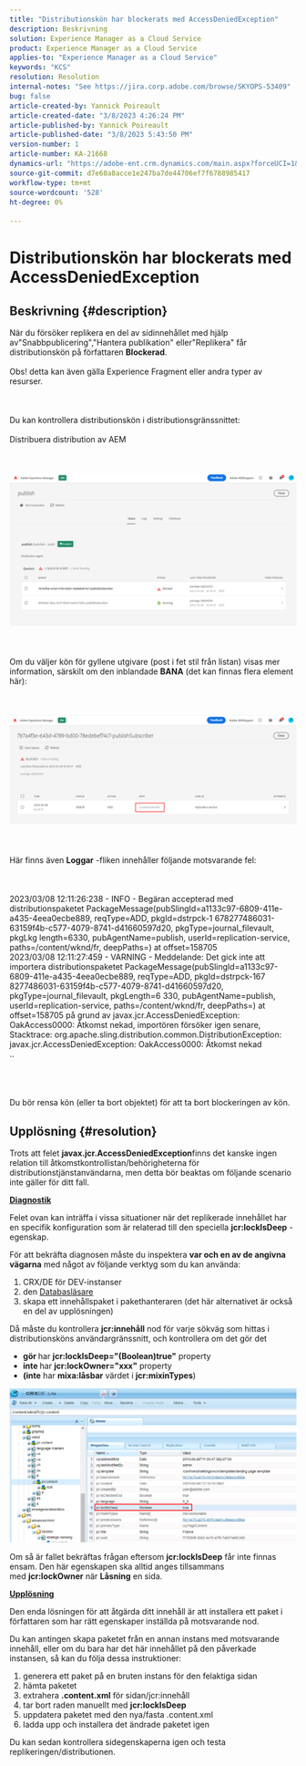 ```yaml
---
title: "Distributionskön har blockerats med AccessDeniedException"
description: Beskrivning
solution: Experience Manager as a Cloud Service
product: Experience Manager as a Cloud Service
applies-to: "Experience Manager as a Cloud Service"
keywords: "KCS"
resolution: Resolution
internal-notes: "See https://jira.corp.adobe.com/browse/SKYOPS-53409"
bug: false
article-created-by: Yannick Poireault
article-created-date: "3/8/2023 4:26:24 PM"
article-published-by: Yannick Poireault
article-published-date: "3/8/2023 5:43:50 PM"
version-number: 1
article-number: KA-21668
dynamics-url: "https://adobe-ent.crm.dynamics.com/main.aspx?forceUCI=1&pagetype=entityrecord&etn=knowledgearticle&id=d131a6ee-cdbd-ed11-83ff-6045bd0065b6"
source-git-commit: d7e68a8acce1e247ba7de44706ef7f6788985417
workflow-type: tm+mt
source-wordcount: '528'
ht-degree: 0%

---
```


# Distributionskön har blockerats med AccessDeniedException

## Beskrivning {#description}

När du försöker replikera en del av sidinnehållet med hjälp av&quot;Snabbpublicering&quot;,&quot;Hantera publikation&quot; eller&quot;Replikera&quot; får distributionskön på författaren <b>Blockerad</b>.<br><br>Obs! detta kan även gälla Experience Fragment eller andra typer av resurser.<br><br> <br><br>Du kan kontrollera distributionskön i distributionsgränssnittet:<br><br>Distribuera distribution av AEM<br><br> <br><br>![](assets/___32190a90-d7bd-ed11-83ff-6045bd0065b6___.png)<br><br> <br><br>Om du väljer kön för gyllene utgivare (post i fet stil från listan) visas mer information, särskilt om den inblandade <b>BANA</b> (det kan finnas flera element här):<br><br> <br><br>![](assets/___602d0796-d7bd-ed11-83ff-6045bd0065b6___.png)<br><br> <br><br>Här finns även <b>Loggar</b> -fliken innehåller följande motsvarande fel:<br><br> <br><br>2023/03/08 12:11:26:238 - INFO - Begäran accepterad med distributionspaketet PackageMessage(pubSlingId=a1133c97-6809-411e-a435-4eea0ecbe889, reqType=ADD, pkgId=dstrpck-1 678277486031-63159f4b-c577-4079-8741-d41660597d20, pkgType=journal_filevault, pkgLkg length=6330, pubAgentName=publish, userId=replication-service, paths=/content/wknd/fr, deepPaths=) at offset=158705
<br>2023/03/08 12:11:27:459 - VARNING - Meddelande: Det gick inte att importera distributionspaketet PackageMessage(pubSlingId=a1133c97-6809-411e-a435-4eea0ecbe889, reqType=ADD, pkgId=dstrpck-167 8277486031-63159f4b-c577-4079-8741-d41660597d20, pkgType=journal_filevault, pkgLength=6 330, pubAgentName=publish, userId=replication-service, paths=/content/wknd/fr, deepPaths=) at offset=158705 på grund av javax.jcr.AccessDeniedException: OakAccess0000: Åtkomst nekad, importören försöker igen senare,
<br>Stacktrace: org.apache.sling.distribution.common.DistributionException: javax.jcr.AccessDeniedException: OakAccess0000: Åtkomst nekad
<br>..<br><br><br> <br><br>Du bör rensa kön (eller ta bort objektet) för att ta bort blockeringen av kön.<br>

## Upplösning {#resolution}


Trots att felet <b>javax.jcr.AccessDeniedException</b>finns det kanske ingen relation till åtkomstkontrollistan/behörigheterna för distributionstjänstanvändarna, men detta bör beaktas om följande scenario inte gäller för ditt fall.



<u><b>Diagnostik</b></u>

Felet ovan kan inträffa i vissa situationer när det replikerade innehållet har en specifik konfiguration som är relaterad till den speciella <b>jcr:lockIsDeep</b> -egenskap.

För att bekräfta diagnosen måste du inspektera <b>var och en av de angivna vägarna</b> med något av följande verktyg som du kan använda:

1. CRX/DE för DEV-instanser
2. den [Databasläsare](https://experienceleague.adobe.com/docs/experience-manager-cloud-service/content/implementing/developer-tools/repository-browser.html?lang=en)
3. skapa ett innehållspaket i pakethanteraren (det här alternativet är också en del av upplösningen)


Då måste du kontrollera <b>jcr:innehåll</b> nod för varje sökväg som hittas i distributionsköns användargränssnitt, och kontrollera om det gör det

- <b>gör </b>har <b>jcr:lockIsDeep=&quot;(Boolean)true&quot;</b> property
- <b>inte </b>har <b>jcr:lockOwner=&quot;xxx&quot;</b> property
- <b>(inte</b> har <b>mixa:låsbar</b> värdet i <b>jcr:mixinTypes</b>)


![](assets/e5fb7aa2-d8bd-ed11-83ff-6045bd0065b6.png)

Om så är fallet bekräftas frågan eftersom <b>jcr:lockIsDeep</b> får inte finnas ensam. Den här egenskapen ska alltid anges tillsammans med <b>jcr:lockOwner</b> när <b>Låsning</b> en sida.



<u><b>Upplösning</b></u>

Den enda lösningen för att åtgärda ditt innehåll är att installera ett paket i författaren som har rätt egenskaper inställda på motsvarande nod.

Du kan antingen skapa paketet från en annan instans med motsvarande innehåll, eller om du bara har det här innehållet på den påverkade instansen, så kan du följa dessa instruktioner:

1. generera ett paket på en bruten instans för den felaktiga sidan
2. hämta paketet
3. extrahera <b>.content.xml</b> för sidan/jcr:innehåll
4. tar bort raden manuellt med <b>jcr:lockIsDeep</b>
5. uppdatera paketet med den nya/fasta .content.xml
6. ladda upp och installera det ändrade paketet igen


Du kan sedan kontrollera sidegenskaperna igen och testa replikeringen/distributionen.

